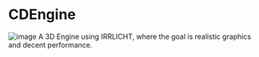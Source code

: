 # CDEngine
![image](img/CubeDemo.gif)
A 3D Engine using IRRLICHT, where the goal is realistic graphics and decent performance.